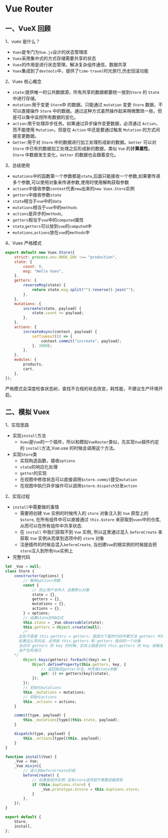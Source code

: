 # Vue Router

## 一、VueX 回顾

1、vuex 是什么？

-   `Vuex`是专门为`Vue.js`设计的状态管理库
-   `Vuex`采用集中式的方式存储需要共享的状态
-   `Vuex`的作用是进行状态管理，解决复杂组件通信，数据共享
-   `Vuex`集成到了`devtools`中，提供了`time-travel`时光旅行,历史回滚功能

2、Vuex 核心概念

-   `state`:提供唯一的公共数据源，所有共享的数据都要统一放到`Store` 的 `State` 中进行存储。
-   `mutation`:用于变更 `Store`中 的数据。只能通过 `mutation` 变更 `Store` 数据，不可以直接操作 `Store` 中的数据。通过这种方式虽然操作起来稍微繁琐一些，但是可以集中监控所有数据的变化。
-   `action`:用于处理异步任务。如果通过异步操作变更数据，必须通过 `Action`，而不能使用 `Mutation`，但是在 `Action` 中还是要通过触发 `Mutation` 的方式间接变更数据。
-   `Getter`:用于对 `Store` 中的数据进行加工处理形成新的数据。`Getter` 可以对 `Store` 中已有的数据加工处理之后形成新的数据，类似 `Vue` 的**计算属性**。`Store` 中数据发生变化，`Getter` 的数据也会跟着变化。

3、总结使用

-   `mutations`中的函数第一个参数都是`state`,后面只能接收一个参数,如果要传递多个参数,可以使用对象来传递参数,使用时使用解构获取参数
-   `actions`中接收参数`context`代表`new`出来的`new Vuex.Store`实例
-   `getters`中接收参数`state`
-   `state`相当于`vue`中的`data`
-   `mutations`相当于`vue`中的`methods`
-   `actions`是异步的`methods`,
-   `getters`相当于`vue`中的`computed`属性
-   `state`,`getters`可以放到`vue`的`computed`中
-   `mutations`,`actions`放在`vue`的`methods`中

4、Vuex 严格模式

```js
export default new Vuex.Store({
    strict: process.env.NODE_ENV !== "production",
    state: {
        count: 0,
        msg: "Hello Vuex",
    },
    getters: {
        reverseMsg(state) {
            return state.msg.split("").reverse().join("");
        },
    },
    mutations: {
        increate(state, payload) {
            state.count += payload;
        },
    },
    actions: {
        increateAsync(context, payload) {
            setTimeout(() => {
                context.commit("increate", payload);
            }, 2000);
        },
    },
    modules: {
        products,
        cart,
    },
});
```

严格模式会深度检查状态树，查找不合规的状态改变，耗性能，不建议生产环境开启。

## 二、模拟 Vuex

1、实现思路

-   实现`install`方法
    -   `Vuex`是`Vue`的一个插件，所以和模拟`VueRouter`类似，先实现`Vue`插件约定的 `install`方法,Vue.use 的时候会调用这个方法。
-   实现`Store`类
    -   实现构造函数，接收`options`
    -   `state`的响应化处理
    -   `getter`的实现
    -   在视图中修改状态可以直接调用`$store.commit`提交`mutation`
    -   在视图中执行异步操作可以调用`$store.dispatch`分发`action`

2、实现过程

-   `install`中需要做的事情
    -   需要把创建 `Vue` 实例的时候传入的 `store` 对象注入到 `Vue` 原型上的 `$store`, 在所有组件中可以直接通过 `this.$store` 来获取到`vuex`中的仓库, 从而可以在所有组件中共享状态.
    -   在 `install` 中我们获取不到 `Vue` 实例, 所以这里通过混入 `beforeCreate` 来获取 `Vue` 实例从而拿到选项中的 `store` 对象
    -   注册插件的时候会混入`beforeCreate`, 当创建`Vue`的根实例的时候就会把`store`注入到所有`Vue`实例上
-   完整代码

```js
let _Vue = null;
class Store {
    constructor(options) {
        // 解构options参数
        const {
            // 防止用户未传入 设置默认对象
            state = {},
            getters = {},
            mutations = {},
            actions = {},
        } = options;
        // 设置state的响应式
        this.state = _Vue.observable(state);
        this.getters = Object.create(null);
        /* 
      此处不直接 this.getters = getters，是因为下面的代码中要方法 getters 中的 key
      如果这么写的话，会导致 this.getters 和 getters 指向同一个对象
      当访问 getters 的 key 的时候，实际上就是访问 this.getters 的 key 会触发 key 属性的 getter
      会产生死递归
    */
        Object.keys(getters).forEach((key) => {
            Object.defineProperty(this.getters, key, {
                // 返回指定getter方法，并传递state参数
                get: () => getters[key](state),
            });
        });
        // 初始化mutations
        this._mutations = mutations;
        // 初始化actions
        this._actions = actions;
    }

    commit(type, payload) {
        this._mutations[type](this.state, payload);
    }

    dispatch(type, payload) {
        this._actions[type](this, payload);
    }
}

function install(Vue) {
    _Vue = Vue;
    _Vue.mixin({
        // 混入到beforeCreate阶段
        beforeCreate() {
            // 如果是组件实例 没有store选项就不需要挂载原型
            if (this.$options.store) {
                _Vue.prototype.$store = this.$options.store;
            }
        },
    });
}

export default {
    Store,
    install,
};
```
